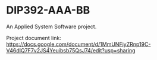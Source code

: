 # DIP392-AAA-BB
An Applied System Software project.

Project document link: https://docs.google.com/document/d/1MmUNFiyZRnp19C-V46dIQ7F7v2JS4Yeuibsb75QsJ74/edit?usp=sharing 
